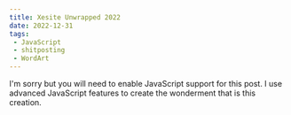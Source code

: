 ```yaml
---
title: Xesite Unwrapped 2022
date: 2022-12-31
tags:
 - JavaScript
 - shitposting
 - WordArt
---
```


<noscript>
  <p>I'm sorry but you will need to enable JavaScript support for this post. I
  use advanced JavaScript features to create the wonderment that is this
  creation.</p>
</noscript>

<xeblog-story name="unwrapped-2022"></xeblog-story>
